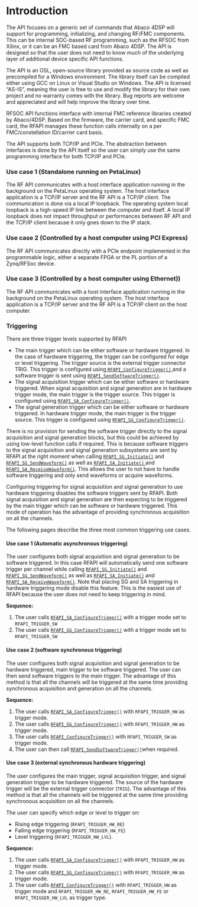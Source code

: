 # Introduction

The API focuses on a generic set of commands that Abaco 4DSP will support for programming, initializing, and changing RF/FMC components. This can be internal SOC-based RF programming, such as the RFSOC from Xilinx, or it can be an FMC based card from Abaco 4DSP. The API is designed so that the user does not need to know much of the underlying layer of additional device specific API functions.

The API is an OSL, open-source library provided as source code as well as precompiled for a Windows environment. The library itself can be compiled either using GCC on Linux or Visual Studio on Windows. The API is licensed “AS-IS”, meaning the user is free to use and modify the library for their own project and no warranty comes with the library. Bug reports are welcome and appreciated and will help improve the library over time.

RFSOC API functions interface with internal FMC reference libraries created by Abaco/4DSP. Based on the firmware, the carrier card, and specific FMC card, the RFAPI manages these function calls internally on a per FMC/constellation ID/carrier card basis.

The API supports both TCP/IP and PCIe. The abstraction between interfaces is done by the API itself so the user can simply use the same programming interface for both TCP/IP and PCIe.

### Use case 1 \(Standalone running on PetaLinux\)

The RF API communicates with a host interface application running in the background on the PetaLinux operating system. The host interface application is a TCP/IP server and the RF API is a TCP/IP client. The communication is done via a local IP loopback. The operating system local loopback is a high-speed IP link between the computer and itself. A local IP loopback does not impact throughput or performances between RF API and the TCP/IP client because it only goes down to the IP stack.

### Use case 2 \(Controlled by a host computer using PCI Express\)

The RF API communicates directly with a PCIe endpoint implemented in the programmable logic, either a separate FPGA or the PL portion of a Zynq/RFSoc device.

### Use case 3 \(Controlled by a host computer using Ethernet\)\)

The RF API communicates with a host interface application running in the background on the PetaLinux operating system. The host interface application is a TCP/IP server and the RF API is a TCP/IP client on the host computer.

### Triggering

There are three trigger levels supported by RFAPI

* The main trigger which can be either software or hardware triggered. In the case of hardware triggering, the trigger can be configured for edge or level triggering. The trigger source is the external trigger connector TRIG. This trigger is configured using[ `RFAPI_ConfigureTrigger()` ]()and a software trigger is sent using [`RFAPI_SendSoftwareTrigger()`]().
* The signal acquisition trigger which can be either software or hardware triggered. When signal acquisition and signal generation are in hardware trigger mode, the main trigger is the trigger source. This trigger is configured using [`RFAPI_SA_ConfigureTrigger()`]().
* The signal generation trigger which can be either software or hardware triggered. In hardware trigger mode, the main trigger is the trigger source. This trigger is configured using [`RFAPI_SG_ConfigureTrigger()`]().

There is no provision for sending the software trigger directly to the signal acquisition and signal generation blocks, but this could be achieved by using low-level function calls if required. This is because software triggers to the signal acquisition and signal generation subsystems are sent by RFAPI at the right moment when calling [`RFAPI_SG_Initiate()`]() and [`RFAPI_SG_SendWaveform()`]() as well as [`RFAPI_SA_Initiate()` ]()and [`RFAPI_SA_ReceiveWaveform()`](). This allows the user to not have to handle software triggering and only send waveforms or acquire waveforms.

Configuring triggering for signal acquisition and signal generation to use hardware triggering disables the software triggers sent by RFAPI. Both signal acquisition and signal generation are then expecting to be triggered by the main trigger which can be software or hardware triggered. This mode of operation has the advantage of providing synchronous acquisition on all the channels.

The following pages describe the three most common triggering use cases.

#### Use case 1 \(Automatic asynchronous triggering\)

The user configures both signal acquisition and signal generation to be software triggered. In this case RFAPI will automatically send one software trigger per channel while calling [`RFAPI_SG_Initiate()`](https://abaco.gitbook.io/wiki/user-manuals/rfapi-programmers-guide#rfapi_sg_initiate) and [`RFAPI_SG_SendWaveform()`](https://abaco.gitbook.io/wiki/user-manuals/rfapi-programmers-guide#rfapi_sg_sendwaveform) as well as [`RFAPI_SA_Initiate()`](https://abaco.gitbook.io/wiki/user-manuals/rfapi-programmers-guide#rfapi_sa_initiate) and [`RFAPI_SA_ReceiveWaveform()`](https://abaco.gitbook.io/wiki/user-manuals/rfapi-programmers-guide#rfapi_sa_receivewaveform). Note that placing SG and SA triggering in hardware triggering mode disable this feature. This is the easiest use of RFAPI because the user does not need to keep triggering in mind.

**Sequence:**

1. The user calls [`RFAPI_SA_ConfigureTrigger()`](https://abaco.gitbook.io/wiki/user-manuals/rfapi-programmers-guide#rfapi_sa_configuretrigger) with a trigger mode set to `RFAPI_TRIGGER_SW`
2. The user calls [`RFAPI_SG_ConfigureTrigger()`](https://abaco.gitbook.io/wiki/user-manuals/rfapi-programmers-guide#rfapi_sg_configuretrigger) with a trigger mode set to `RFAPI_TRIGGER_SW`

#### Use case 2 \(software synchronous triggering\)

The user configures both signal acquisition and signal generation to be hardware triggered, main trigger to be software triggered. The user can then send software triggers to the main trigger. The advantage of this method is that all the channels will be triggered at the same time providing synchronous acquisition and generation on all the channels.

**Sequence:**

1. The user calls [`RFAPI_SA_ConfigureTrigger()`]() with `RFAPI_TRIGGER_HW` as trigger mode.
2. The user calls [`RFAPI_SG_ConfigureTrigger()`]() with `RFAPI_TRIGGER_HW` as trigger mode.
3. The user calls [`RFAPI_ConfigureTrigger()`]() with `RFAPI_TRIGGER_SW` as trigger mode.
4. The user can then call [`RFAPI_SendSoftwareTrigger()`]()when required.

#### Use case 3 \(external synchronous hardware triggering\)

The user configures the main trigger, signal acquisition trigger, and signal generation trigger to be hardware triggered. The source of the hardware trigger will be the external trigger connector \(`TRIG`\). The advantage of this method is that all the channels will be triggered at the same time providing synchronous acquisition on all the channels.

The user can specify which edge or level to trigger on:

* Rising edge triggering \(`RFAPI_TRIGGER_HW_RE`\)
* Falling edge triggering \(`RFAPI_TRIGGER_HW_FE`\)
* Level triggering \(`RFAPI_TRIGGER_HW_LVL`\).

**Sequence:**

1. The user calls [`RFAPI_SA_ConfigureTrigger()`]() with `RFAPI_TRIGGER_HW` as trigger mode.
2. The user calls [`RFAPI_SG_ConfigureTrigger()`]() with `RFAPI_TRIGGER_HW` as trigger mode.
3. The user calls [`RFAPI_ConfigureTrigger()`]() with `RFAPI_TRIGGER_HW` as trigger mode and `RFAPI_TRIGGER_HW_RE`, `RFAPI_TRIGGER_HW_FE` or `RFAPI_TRIGGER_HW_LVL` as trigger type.

## 

